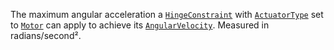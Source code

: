 The maximum angular acceleration a [`HingeConstraint`](https://create.roblox.com/docs/reference/engine/classes/HingeConstraint) with
[`ActuatorType`](https://create.roblox.com/docs/reference/engine/classes/HingeConstraint#ActuatorType) set to
[`Motor`](https://create.roblox.com/docs/reference/engine/enums/ActuatorType) can apply to achieve its
[`AngularVelocity`](https://create.roblox.com/docs/reference/engine/classes/HingeConstraint#AngularVelocity). Measured in
radians/second².